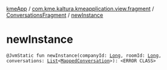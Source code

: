 [kmeApp](../../index.md) / [com.kme.kaltura.kmeapplication.view.fragment](../index.md) / [ConversationsFragment](index.md) / [newInstance](./new-instance.md)

# newInstance

`@JvmStatic fun newInstance(companyId: `[`Long`](https://kotlinlang.org/api/latest/jvm/stdlib/kotlin/-long/index.html)`, roomId: `[`Long`](https://kotlinlang.org/api/latest/jvm/stdlib/kotlin/-long/index.html)`, conversations: `[`List`](https://kotlinlang.org/api/latest/jvm/stdlib/kotlin.collections/-list/index.html)`<`[`MappedConversation`](../../com.kme.kaltura.kmeapplication.data/-mapped-conversation/index.md)`>): <ERROR CLASS>`